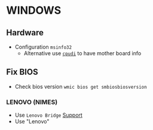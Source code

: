 # WINDOWS

## Hardware

* Configuration `msinfo32`
  * Alternative use [`cpudi`](www.cpuid.com) to have mother board info

## Fix BIOS
* Check bios version
`wmic bios get smbiosbiosversion`
### LENOVO (NIMES)
* Use `Lenovo Bridge` [Support](https://support.lenovo.com/us/en)
* Use "Lenovo"
